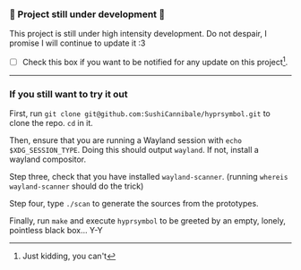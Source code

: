 ### 🚧 Project still under development 🚧
This project is still under high intensity development.
Do not despair, I promise I will continue to update it :3

- [ ] Check this box if you want to be notified for any update on this project[^1].

[^1]: Just kidding, you can't

---

### If you still want to try it out
First, run `git clone git@github.com:SushiCannibale/hyprsymbol.git` to clone the repo.
`cd` in it.

Then, ensure that you are running a Wayland session with `echo $XDG_SESSION_TYPE`. 
Doing this should output `wayland`. If not, install a wayland compositor.

Step three, check that you have installed `wayland-scanner`.
(running `whereis wayland-scanner` should do the trick)

Step four, type `./scan` to generate the sources from the prototypes.

Finally, run `make` and execute `hyprsymbol` to be greeted by an empty,
lonely, pointless black box... Y-Y
